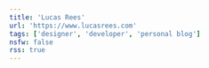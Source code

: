 ```yaml
---
title: 'Lucas Rees'
url: 'https://www.lucasrees.com'
tags: ['designer', 'developer', 'personal blog']
nsfw: false
rss: true
---
```

